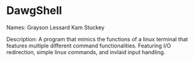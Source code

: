 # DawgShell
Names:
Grayson Lessard
Kam Stuckey

Description:
A program that mimics the functions of a linux terminal that features multiple different command functionalities.
Featuring I/O redirection, simple linux commands, and invlaid input handling.

